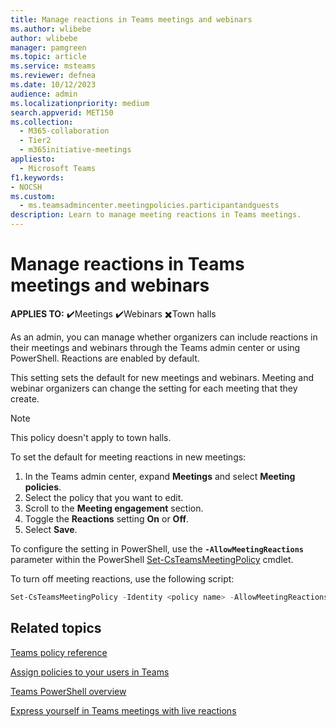```yaml
--- 
title: Manage reactions in Teams meetings and webinars
ms.author: wlibebe
author: wlibebe
manager: pamgreen
ms.topic: article
ms.service: msteams
ms.reviewer: defnea
ms.date: 10/12/2023
audience: admin
ms.localizationpriority: medium
search.appverid: MET150
ms.collection: 
  - M365-collaboration
  - Tier2
  - m365initiative-meetings
appliesto: 
  - Microsoft Teams
f1.keywords:
- NOCSH
ms.custom: 
  - ms.teamsadmincenter.meetingpolicies.participantandguests
description: Learn to manage meeting reactions in Teams meetings.
---
```


# Manage reactions in Teams meetings and webinars

**APPLIES TO:** ✔️Meetings ✔️Webinars ✖️Town halls

As an admin, you can manage whether organizers can include reactions in their meetings and webinars through the Teams admin center or using PowerShell. Reactions are enabled by default.

This setting sets the default for new meetings and webinars. Meeting and webinar organizers can change the setting for each meeting that they create.

> [!NOTE]
> This policy doesn't apply to town halls. 

To set the default for meeting reactions in new meetings:

1. In the Teams admin center, expand **Meetings** and select **Meeting policies**.
1. Select the policy that you want to edit.
1. Scroll to the **Meeting engagement** section.
1. Toggle the **Reactions** setting **On** or **Off**.
1. Select **Save**.

To configure the setting in PowerShell, use the **`-AllowMeetingReactions`** parameter within the PowerShell [Set-CsTeamsMeetingPolicy](/powershell/module/teams/set-csteamsmeetingpolicy) cmdlet.

To turn off meeting reactions, use the following script:

```powershell
Set-CsTeamsMeetingPolicy -Identity <policy name> -AllowMeetingReactions Disabled
```

## Related topics

[Teams policy reference](settings-policies-reference.md)

[Assign policies to your users in Teams](policy-assignment-overview.md)

[Teams PowerShell overview](teams-powershell-overview.md)

[Express yourself in Teams meetings with live reactions](https://support.microsoft.com/office/a8323a40-3d07-4129-934b-305370a36e21)
